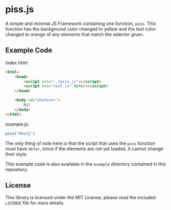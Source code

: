 # piss.js

A simple and minimal JS Framework containing one function, `piss`. This function has the background color changed to yellow and the text color changed to orange of any elements that match the selector given.

## Example Code
index.html: 
```html
<html>
    <head>
        <script src="../piss.js"></script>
        <script src="test.js" defer></script>
    </head>

    <body id="whatever">
        hi!
    </body>
</html>
```

example.js:
```js
piss("#body")
```

The only thing of note here is that the script that uses the `piss` function must have `defer`, since if the elements are not yet loaded, it cannot change their style.

This example code is also available in the `example` directory contained in this repository.

## License

This library is licensed under the MIT License, please read the included `LICENSE` file for more details.